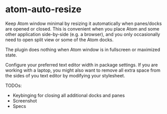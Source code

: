 # atom-auto-resize

Keep Atom window minimal by resizing it automatically when panes/docks are
opened or closed. This is convenient when you place Atom and some other
application side-by-side (e.g. a browser), and you only occasionally need to
open split view or some of the Atom docks.

The plugin does nothing when Atom window is in fullscreen or maximized state.

Configure your preferred text editor width in package settings. If you are
working with a laptop, you might also want to remove all extra space from the
sides of you text editor by modifying your stylesheet.

TODOs:
* Keybinging for closing all additional docks and panes
* Screenshot
* Specs
